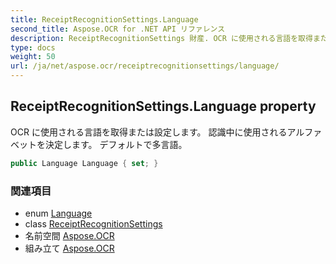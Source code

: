 ```yaml
---
title: ReceiptRecognitionSettings.Language
second_title: Aspose.OCR for .NET API リファレンス
description: ReceiptRecognitionSettings 財産. OCR に使用される言語を取得または設定します  認識中に使用されるアルファベットを決定します デフォルトで多言語
type: docs
weight: 50
url: /ja/net/aspose.ocr/receiptrecognitionsettings/language/
---
```

## ReceiptRecognitionSettings.Language property

OCR に使用される言語を取得または設定します。  認識中に使用されるアルファベットを決定します。 デフォルトで多言語。

```csharp
public Language Language { set; }
```

### 関連項目

* enum [Language](../../language/)
* class [ReceiptRecognitionSettings](../)
* 名前空間 [Aspose.OCR](../../receiptrecognitionsettings/)
* 組み立て [Aspose.OCR](../../../)


